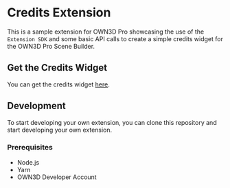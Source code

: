 # Credits Extension

This is a sample extension for OWN3D Pro showcasing the use of the `Extension SDK` and some basic API calls to
create a simple credits widget for the OWN3D Pro Scene Builder.

## Get the Credits Widget

You can get the credits widget [here](https://store.own3d.pro/widget/9e3a29f4-5673-45cc-90f6-e4dee5f41334).

## Development

To start developing your own extension, you can clone this repository and start developing your own extension.

### Prerequisites

- Node.js
- Yarn
- OWN3D Developer Account